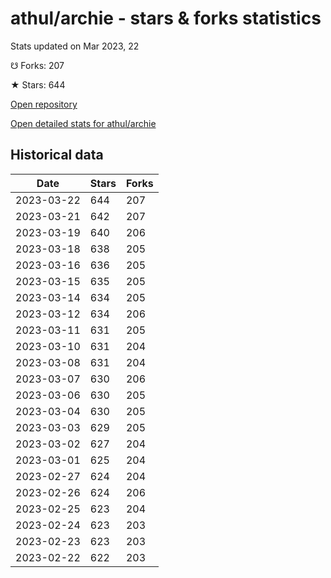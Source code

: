 # athul/archie - stars & forks statistics

Stats updated on Mar 2023, 22

☋ Forks: 207

★ Stars: 644

[Open repository](https://github.com/athul/archie)

[Open detailed stats for athul/archie](https://reviewgithub.com/rep/athul/archie)

## Historical data
| Date | Stars | Forks |
|------|-------|-------|
| 2023-03-22 | 644 | 207 | 
| 2023-03-21 | 642 | 207 | 
| 2023-03-19 | 640 | 206 | 
| 2023-03-18 | 638 | 205 | 
| 2023-03-16 | 636 | 205 | 
| 2023-03-15 | 635 | 205 | 
| 2023-03-14 | 634 | 205 | 
| 2023-03-12 | 634 | 206 | 
| 2023-03-11 | 631 | 205 | 
| 2023-03-10 | 631 | 204 | 
| 2023-03-08 | 631 | 204 | 
| 2023-03-07 | 630 | 206 | 
| 2023-03-06 | 630 | 205 | 
| 2023-03-04 | 630 | 205 | 
| 2023-03-03 | 629 | 205 | 
| 2023-03-02 | 627 | 204 | 
| 2023-03-01 | 625 | 204 | 
| 2023-02-27 | 624 | 204 | 
| 2023-02-26 | 624 | 206 | 
| 2023-02-25 | 623 | 204 | 
| 2023-02-24 | 623 | 203 | 
| 2023-02-23 | 623 | 203 | 
| 2023-02-22 | 622 | 203 | 

